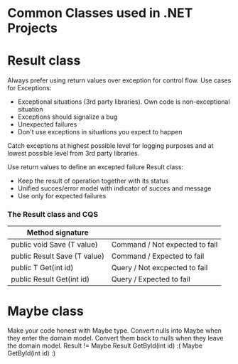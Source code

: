# Common Classes used in .NET Projects

# Result class
Always prefer using return values over exception for control flow.
Use cases for Exceptions:
  - Exceptional situations (3rd party libraries). Own code is non-exceptional situation
  - Exceptions should signalize a bug
  - Unexpected failures
  - Don't use exceptions in situations you expect to happen 

Catch exceptions at highest possible level for logging purposes and at lowest possible level from 3rd party libraries. 

Use return values to define an excepted failure
Result class:
  - Keep the result of operation together with its status
  - Unified succes/error model with indicator of succes and message
  - Use only for expected failures

### The Result class and CQS 
| Method signature |  |
| ------ | ------ |
| public void Save (T value) | Command / Not expected to fail |
| public Result Save (T value) | Command / Expected to fail |
| public T Get(int id) | Query / Not excpected to fail |
| public Result<T> Get(int id) | Query / Expected to fail |

# Maybe class
Make your code honest with Maybe type.
Convert nulls into Maybe when they enter the domain model.
Convert them back to nulls when they leave the domain model.
Result<T> != Maybe<T>
Result<T> GetById(int id) :(
Maybe<T> GetById(int id) :)
